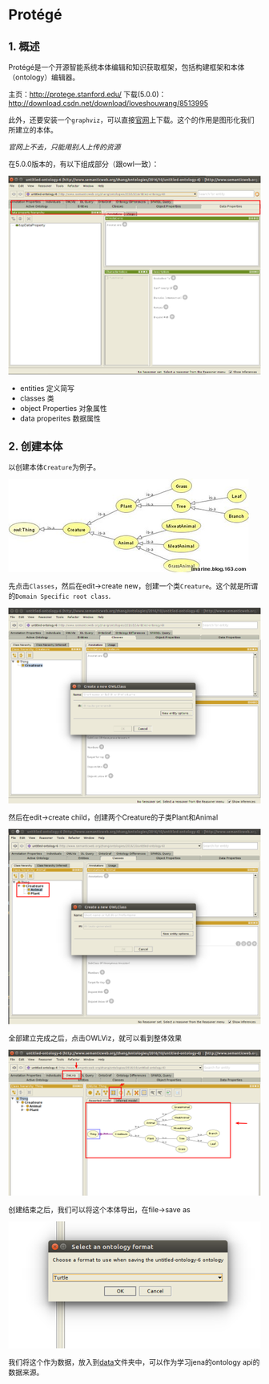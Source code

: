 # Protégé

## 1. 概述

Protégé是一个开源智能系统本体编辑和知识获取框架，包括构建框架和本体（ontology）编辑器。

主页：http://protege.stanford.edu/
下载(5.0.0)：http://download.csdn.net/download/loveshouwang/8513995

此外，还要安装一个`graphviz`，可以直接[官网](http://www.graphviz.org/Download_linux_ubuntu.php)上下载。这个的作用是图形化我们所建立的本体。

*官网上不去，只能用别人上传的资源*

在5.0.0版本的，有以下组成部分（跟owl一致）：

![protege-01](../images/protege-01.png)


* entities 定义简写
* classes 类
* object Properties 对象属性
* data properites 数据属性


## 2. 创建本体

以创建本体`Creature`为例子。

![creature.jpg](../images/creature.jpg)

先点击`Classes`，然后在edit->create new，创建一个类`Creature`。这个就是所谓的`Domain Specific root class`.

![protege-02](../images/protege-02.png)

然后在edit->create child，创建两个Creature的子类Plant和Animal

![protege-03](../images/protege-03.png)

全部建立完成之后，点击OWLViz，就可以看到整体效果

![protege-04](../images/protege-04.png)

创建结束之后，我们可以将这个本体导出，在file->save as

![protege-05](../images/protege-05.png)

我们将这个作为数据，放入到[data](../data)文件夹中，可以作为学习jena的ontology api的数据来源。





